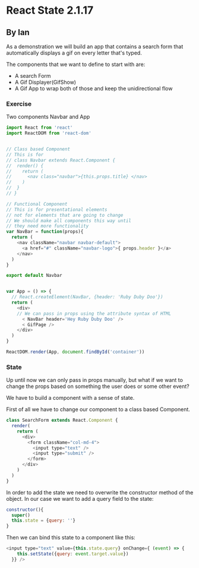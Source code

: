 # React State 2.1.17
## By Ian

As a demonstration we will build an app that contains a search form that automatically displays a gif on every letter that's typed.

The components that we want to define to start with are:

- A search Form
- A Gif Displayer(GifShow)
- A Gif App to wrap both of those and keep the unidirectional flow

### Exercise

Two components Navbar and App

```js
import React from 'react'
import ReactDOM from 'react-dom'


// Class based Component
// This is for
// class Navbar extends React.Component {
//  render() {
//    return (
//      <nav class="navbar">{this.props.title} </nav>
//    )
//  }
// }

// Functional Component
// This is for presentational elements
// not for elements that are going to change
// We should make all components this way until
// they need more functionality
var NavBar = function(props){
  return (
    <nav className="navbar navbar-default">
      <a href="#" className="navbar-logo">{ props.header }</a>
    </nav>
  )
}

export default Navbar


var App = () => {
  // React.createElement(NavBar, {header: 'Ruby Duby Doo'})
  return (
    <div>
    // We can pass in props using the attribute syntax of HTML
      < NavBar header='Hey Ruby Duby Doo' />
      < GifPage />
    </div>
  )
}

ReactDOM.render(App, document.findById('container'))
```

### State

Up until now we can only pass in props manually, but what if we want to change the props based on something the user does or some other event?

We have to build a component with a sense of state.

First of all we have to change our component to a class based Component.

```js
class SearchForm extends React.Component {
  render(
    return (
      <div>
        <form className="col-md-4">
          <input type="text" />
          <input type="submit" />
        </form>
      </div>
    )
  )
}
```

In order to add the state we need to overwrite the constructor method of the object. In our case we want to add a query field to the state:

```js
constructor(){
  super()
  this.state = {query: ''}
}
```

Then we can bind this state to a component like this:

```js
<input type="text" value={this.state.query} onChange={ (event) => {
    this.setState({query: event.target.value})
  }} />
```
